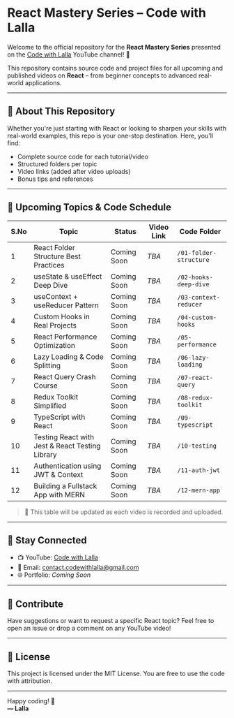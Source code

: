 # React Mastery Series – Code with Lalla

Welcome to the official repository for the **React Mastery Series** presented on the [Code with Lalla](https://www.youtube.com/@CodeWithLalla) YouTube channel! 🚀

This repository contains source code and project files for all upcoming and published videos on **React** – from beginner concepts to advanced real-world applications.

---

## 📌 About This Repository

Whether you're just starting with React or looking to sharpen your skills with real-world examples, this repo is your one-stop destination. Here, you'll find:

- Complete source code for each tutorial/video
- Structured folders per topic
- Video links (added after video uploads)
- Bonus tips and references

---

## 📅 Upcoming Topics & Code Schedule

| S.No | Topic                               | Status       | Video Link                                 | Code Folder |
|------|-------------------------------------|--------------|---------------------------------------------|-------------|
| 1    | React Folder Structure Best Practices | Coming Soon | _TBA_                                       | `/01-folder-structure` |
| 2    | useState & useEffect Deep Dive       | Coming Soon | _TBA_                                       | `/02-hooks-deep-dive` |
| 3    | useContext + useReducer Pattern      | Coming Soon | _TBA_                                       | `/03-context-reducer` |
| 4    | Custom Hooks in Real Projects        | Coming Soon | _TBA_                                       | `/04-custom-hooks` |
| 5    | React Performance Optimization       | Coming Soon | _TBA_                                       | `/05-performance` |
| 6    | Lazy Loading & Code Splitting        | Coming Soon | _TBA_                                       | `/06-lazy-loading` |
| 7    | React Query Crash Course             | Coming Soon | _TBA_                                       | `/07-react-query` |
| 8    | Redux Toolkit Simplified             | Coming Soon | _TBA_                                       | `/08-redux-toolkit` |
| 9    | TypeScript with React                | Coming Soon | _TBA_                                       | `/09-typescript` |
| 10   | Testing React with Jest & React Testing Library | Coming Soon | _TBA_                                       | `/10-testing` |
| 11   | Authentication using JWT & Context   | Coming Soon | _TBA_                                       | `/11-auth-jwt` |
| 12   | Building a Fullstack App with MERN   | Coming Soon | _TBA_                                       | `/12-mern-app` |

> 🔄 This table will be updated as each video is recorded and uploaded.

---

## 🔗 Stay Connected

- 📺 YouTube: [Code with Lalla](https://www.youtube.com/@CodeWithLalla)
- 📧 Email: contact.codewithlalla@gmail.com
- 🌐 Portfolio: _Coming Soon_

---

## 🤝 Contribute

Have suggestions or want to request a specific React topic? Feel free to open an issue or drop a comment on any YouTube video!

---

## 📜 License

This project is licensed under the MIT License. You are free to use the code with attribution.

---

Happy coding! 🚀  
**— Lalla**
